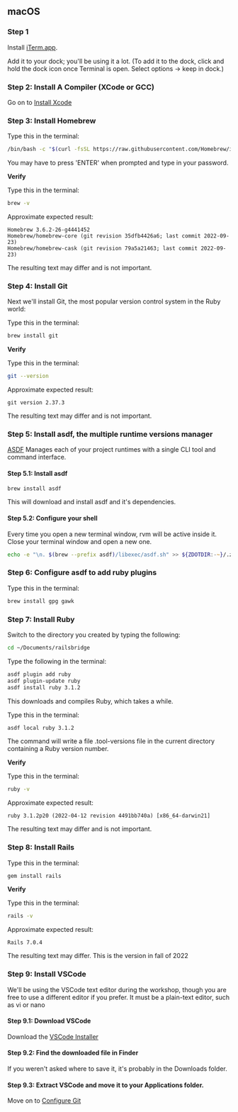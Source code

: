 ## macOS

### Step 1

Install  [iTerm.app](https://iterm2.com).

Add it to your dock; you'll be using it a lot. (To add it to the dock, click and hold the dock icon once Terminal is open. Select options -> keep in dock.)

### Step 2: Install A Compiler (XCode or GCC)

Go on to [Install Xcode](https://developer.apple.com/xcode/)

### Step 3: Install Homebrew

Type this in the terminal:

```zsh
/bin/bash -c "$(curl -fsSL https://raw.githubusercontent.com/Homebrew/install/HEAD/install.sh)"
```

You may have to press 'ENTER' when prompted and type in your password.

**Verify**

Type this in the terminal:

```zsh
brew -v
```

Approximate expected result:

```
Homebrew 3.6.2-26-g4441452
Homebrew/homebrew-core (git revision 35dfb4426a6; last commit 2022-09-23)
Homebrew/homebrew-cask (git revision 79a5a21463; last commit 2022-09-23)
```

The resulting text may differ and is not important.

### Step 4: Install Git

Next we'll install Git, the most popular version control system in the Ruby world:

Type this in the terminal:

```zsh
brew install git
```

**Verify**

Type this in the terminal:

```zsh
git --version
```

Approximate expected result:

```
git version 2.37.3
```

The resulting text may differ and is not important.

### Step 5: Install asdf, the multiple runtime versions manager

[ASDF](https://asdf-vm.com) Manages each of your project runtimes with a single CLI tool and command interface.

#### Step 5.1: Install asdf

```zsh
brew install asdf
```

This will download and install asdf and it's dependencies.


#### Step 5.2: Configure your shell

Every time you open a new terminal window, rvm will be active inside it. Close your terminal window and open a new one.

```zsh
echo -e "\n. $(brew --prefix asdf)/libexec/asdf.sh" >> ${ZDOTDIR:-~}/.zshrc
```


### Step 6: Configure asdf to add ruby plugins

Type this in the terminal:

```zsh
brew install gpg gawk
```

### Step 7: Install Ruby

Switch to the directory you created by typing the following:

```zsh
cd ~/Documents/railsbridge
```

Type the following in the terminal:

```zsh
asdf plugin add ruby
asdf plugin-update ruby
asdf install ruby 3.1.2
```

This downloads and compiles Ruby, which takes a while.

Type this in the terminal:

```zsh
asdf local ruby 3.1.2
```

The command will write a file .tool-versions file in the current directory containing a Ruby version number.


**Verify**

Type this in the terminal:

```zsh
ruby -v
```

Approximate expected result:

```
ruby 3.1.2p20 (2022-04-12 revision 4491bb740a) [x86_64-darwin21]
```

The resulting text may differ and is not important.

### Step 8: Install Rails

Type this in the terminal:

```zsh
gem install rails
```

**Verify**

Type this in the terminal:

```zsh
rails -v
```

Approximate expected result:

```
Rails 7.0.4
```

The resulting text may differ. This is the version in fall of 2022

### Step 9: Install VSCode

We'll be using the VSCode text editor during the workshop, though you are free to use a different editor if you prefer. It must be a plain-text editor, such as vi or nano

#### Step 9.1: Download VSCode

Download the [VSCode Installer](https://code.visualstudio.com/Download)

#### Step 9.2: Find the downloaded file in Finder

If you weren't asked where to save it, it's probably in the Downloads folder.

#### Step 9.3: Extract VSCode and move it to your Applications folder.

Move on to [Configure Git](git.md)
